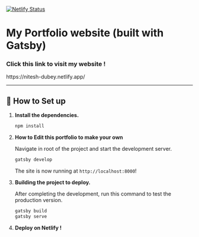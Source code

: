 [![Netlify Status](https://api.netlify.com/api/v1/badges/33bfca67-dcc4-4402-bcf0-1de922f5be68/deploy-status)](https://app.netlify.com/sites/nitesh-dubey/deploys)

<h1 align="left">
  My Portfolio website (built with Gatsby)
</h1>

<h3>Click this link to visit my website !</h3>
<p>https://nitesh-dubey.netlify.app/</p>

---


## 🚀 How to Set up

1.  **Install the dependencies.**

    ```bash
    npm install
    ```

2.  **How to Edit this portfolio to make your own**

    Navigate in root of the project and start the development server.

    ```bash
    gatsby develop
    ```

    The site is now running at `http://localhost:8000`!

3.  **Building the project to deploy.**

    After completing the development, run this command to test the production version.

    ```bash
    gatsby build
    gatsby serve
    ```
 4. **Deploy on Netlify !**
